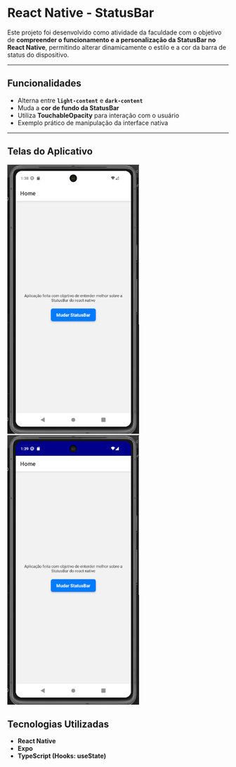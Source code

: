 # React Native - StatusBar

Este projeto foi desenvolvido como atividade da faculdade com o objetivo de **compreender o funcionamento e a personalização da StatusBar no React Native**, permitindo alterar dinamicamente o estilo e a cor da barra de status do dispositivo.

---

## Funcionalidades
- Alterna entre **`light-content`** e **`dark-content`**
- Muda a **cor de fundo da StatusBar**
- Utiliza **TouchableOpacity** para interação com o usuário
- Exemplo prático de manipulação da interface nativa

---

## Telas do Aplicativo
<img src="./screenshots/img1.png" alt="Tela Home" width="300">
<img src="./screenshots/img2.png" alt="Tela Home" width="300">


## Tecnologias Utilizadas
- **React Native**
- **Expo**
- **TypeScript (Hooks: useState)**
